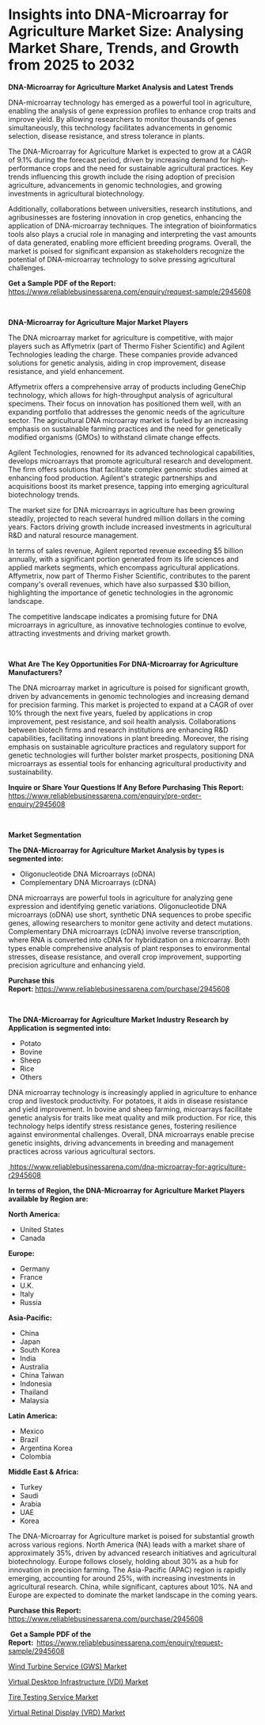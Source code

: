 <p><h1>Insights into DNA-Microarray for Agriculture Market Size: Analysing Market Share, Trends, and Growth from 2025 to 2032</h1></p><p><strong>DNA-Microarray for Agriculture Market Analysis and Latest Trends</strong></p>
<p><p>DNA-microarray technology has emerged as a powerful tool in agriculture, enabling the analysis of gene expression profiles to enhance crop traits and improve yield. By allowing researchers to monitor thousands of genes simultaneously, this technology facilitates advancements in genomic selection, disease resistance, and stress tolerance in plants.</p><p>The DNA-Microarray for Agriculture Market is expected to grow at a CAGR of 9.1% during the forecast period, driven by increasing demand for high-performance crops and the need for sustainable agricultural practices. Key trends influencing this growth include the rising adoption of precision agriculture, advancements in genomic technologies, and growing investments in agricultural biotechnology. </p><p>Additionally, collaborations between universities, research institutions, and agribusinesses are fostering innovation in crop genetics, enhancing the application of DNA-microarray techniques. The integration of bioinformatics tools also plays a crucial role in managing and interpreting the vast amounts of data generated, enabling more efficient breeding programs. Overall, the market is poised for significant expansion as stakeholders recognize the potential of DNA-microarray technology to solve pressing agricultural challenges.</p></p>
<p><strong>Get a Sample PDF of the Report:&nbsp;</strong> <a href="https://www.reliablebusinessarena.com/enquiry/request-sample/2945608?utm_campaign=2133&utm_medium=2&utm_source=Github&utm_content=ia&utm_term=11032025&utm_id=dna-microarray-for-agriculture">https://www.reliablebusinessarena.com/enquiry/request-sample/2945608</a></p>
<p>&nbsp;</p>
<p><strong>DNA-Microarray for Agriculture Major Market Players</strong></p>
<p><p>The DNA microarray market for agriculture is competitive, with major players such as Affymetrix (part of Thermo Fisher Scientific) and Agilent Technologies leading the charge. These companies provide advanced solutions for genetic analysis, aiding in crop improvement, disease resistance, and yield enhancement.</p><p>Affymetrix offers a comprehensive array of products including GeneChip technology, which allows for high-throughput analysis of agricultural specimens. Their focus on innovation has positioned them well, with an expanding portfolio that addresses the genomic needs of the agriculture sector. The agricultural DNA microarray market is fueled by an increasing emphasis on sustainable farming practices and the need for genetically modified organisms (GMOs) to withstand climate change effects.</p><p>Agilent Technologies, renowned for its advanced technological capabilities, develops microarrays that promote agricultural research and development. The firm offers solutions that facilitate complex genomic studies aimed at enhancing food production. Agilent's strategic partnerships and acquisitions boost its market presence, tapping into emerging agricultural biotechnology trends.</p><p>The market size for DNA microarrays in agriculture has been growing steadily, projected to reach several hundred million dollars in the coming years. Factors driving growth include increased investments in agricultural R&D and natural resource management.</p><p>In terms of sales revenue, Agilent reported revenue exceeding $5 billion annually, with a significant portion generated from its life sciences and applied markets segments, which encompass agricultural applications. Affymetrix, now part of Thermo Fisher Scientific, contributes to the parent company's overall revenues, which have also surpassed $30 billion, highlighting the importance of genetic technologies in the agronomic landscape.</p><p>The competitive landscape indicates a promising future for DNA microarrays in agriculture, as innovative technologies continue to evolve, attracting investments and driving market growth.</p></p>
<p>&nbsp;</p>
<p><strong>What Are The Key Opportunities For DNA-Microarray for Agriculture Manufacturers?</strong></p>
<p><p>The DNA microarray market in agriculture is poised for significant growth, driven by advancements in genomic technologies and increasing demand for precision farming. This market is projected to expand at a CAGR of over 10% through the next five years, fueled by applications in crop improvement, pest resistance, and soil health analysis. Collaborations between biotech firms and research institutions are enhancing R&D capabilities, facilitating innovations in plant breeding. Moreover, the rising emphasis on sustainable agriculture practices and regulatory support for genetic technologies will further bolster market prospects, positioning DNA microarrays as essential tools for enhancing agricultural productivity and sustainability.</p></p>
<p><strong>Inquire or Share Your Questions If Any Before Purchasing This Report:</strong> <a href="https://www.reliablebusinessarena.com/enquiry/pre-order-enquiry/2945608?utm_campaign=2133&utm_medium=2&utm_source=Github&utm_content=ia&utm_term=11032025&utm_id=dna-microarray-for-agriculture">https://www.reliablebusinessarena.com/enquiry/pre-order-enquiry/2945608</a></p>
<p>&nbsp;</p>
<p><strong>Market Segmentation</strong></p>
<p><strong>The DNA-Microarray for Agriculture Market Analysis by types is segmented into:</strong></p>
<p><ul><li>Oligonucleotide DNA Microarrays (oDNA)</li><li>Complementary DNA Microarrays (cDNA)</li></ul></p>
<p><p>DNA microarrays are powerful tools in agriculture for analyzing gene expression and identifying genetic variations. Oligonucleotide DNA microarrays (oDNA) use short, synthetic DNA sequences to probe specific genes, allowing researchers to monitor gene activity and detect mutations. Complementary DNA microarrays (cDNA) involve reverse transcription, where RNA is converted into cDNA for hybridization on a microarray. Both types enable comprehensive analysis of plant responses to environmental stresses, disease resistance, and overall crop improvement, supporting precision agriculture and enhancing yield.</p></p>
<p><strong>Purchase this Report:&nbsp;</strong><a href="https://www.reliablebusinessarena.com/purchase/2945608?utm_campaign=2133&utm_medium=2&utm_source=Github&utm_content=ia&utm_term=11032025&utm_id=dna-microarray-for-agriculture">https://www.reliablebusinessarena.com/purchase/2945608</a></p>
<p>&nbsp;</p>
<p><strong>The DNA-Microarray for Agriculture Market Industry Research by Application is segmented into:</strong></p>
<p><ul><li>Potato</li><li>Bovine</li><li>Sheep</li><li>Rice</li><li>Others</li></ul></p>
<p><p>DNA microarray technology is increasingly applied in agriculture to enhance crop and livestock productivity. For potatoes, it aids in disease resistance and yield improvement. In bovine and sheep farming, microarrays facilitate genetic analysis for traits like meat quality and milk production. For rice, this technology helps identify stress resistance genes, fostering resilience against environmental challenges. Overall, DNA microarrays enable precise genetic insights, driving advancements in breeding and management practices across various agricultural sectors.</p></p>
<p><a href="https://www.reliablebusinessarena.com/dna-microarray-for-agriculture-r2945608?utm_campaign=2133&utm_medium=2&utm_source=Github&utm_content=ia&utm_term=11032025&utm_id=dna-microarray-for-agriculture">&nbsp;https://www.reliablebusinessarena.com/dna-microarray-for-agriculture-r2945608</a></p>
<p><strong>In terms of Region, the DNA-Microarray for Agriculture Market Players available by Region are:</strong></p>
<p>
    <p> <strong> North America: </strong>
        <ul>
            <li>United States</li>
            <li>Canada</li>
        </ul>
        </p> 
    <p> <strong> Europe: </strong>
        <ul>
            <li>Germany</li>
            <li>France</li>
            <li>U.K.</li>
            <li>Italy</li>
            <li>Russia</li>
        </ul>
        </p> 
    <p> <strong> Asia-Pacific: </strong>
        <ul>
            <li>China</li>
            <li>Japan</li>
            <li>South Korea</li>
            <li>India</li>
            <li>Australia</li>
            <li>China Taiwan</li>
            <li>Indonesia</li>
            <li>Thailand</li>
            <li>Malaysia</li>
        </ul>
        </p> 
    <p> <strong> Latin America: </strong>
        <ul>
            <li>Mexico</li>
            <li>Brazil</li>
            <li>Argentina Korea</li>
            <li>Colombia</li>
        </ul>
        </p> 
    <p> <strong> Middle East & Africa: </strong>
        <ul>
            <li>Turkey</li>
            <li>Saudi</li>
            <li>Arabia</li>
            <li>UAE</li>
            <li>Korea</li>
        </ul>
    </p>
    </p>
<p><p>The DNA-Microarray for Agriculture market is poised for substantial growth across various regions. North America (NA) leads with a market share of approximately 35%, driven by advanced research initiatives and agricultural biotechnology. Europe follows closely, holding about 30% as a hub for innovation in precision farming. The Asia-Pacific (APAC) region is rapidly emerging, accounting for around 25%, with increasing investments in agricultural research. China, while significant, captures about 10%. NA and Europe are expected to dominate the market landscape in the coming years.</p></p>
<p><strong>Purchase this Report: </strong><a href="https://www.reliablebusinessarena.com/purchase/2945608?utm_campaign=2133&utm_medium=2&utm_source=Github&utm_content=ia&utm_term=11032025&utm_id=dna-microarray-for-agriculture">https://www.reliablebusinessarena.com/purchase/2945608</a></p>
<p>&nbsp;<strong>Get a Sample PDF of the Report:&nbsp;&nbsp;</strong><a href="https://www.reliablebusinessarena.com/enquiry/request-sample/2945608?utm_campaign=2133&utm_medium=2&utm_source=Github&utm_content=ia&utm_term=11032025&utm_id=dna-microarray-for-agriculture">https://www.reliablebusinessarena.com/enquiry/request-sample/2945608</a></p>
<p><strong></strong></p>
<p><p><a href="https://github.com/totrisammir/Market-Research-Report-List-1/blob/main/wind-turbine-service-gws-market.md?utm_campaign=2133&utm_medium=2&utm_source=Github&utm_content=ia&utm_term=11032025&utm_id=dna-microarray-for-agriculture">Wind Turbine Service (GWS) Market</a></p><p><a href="https://github.com/tandepinho3p/Market-Research-Report-List-1/blob/main/virtual-desktop-infrastructure-vdi-market.md?utm_campaign=2133&utm_medium=2&utm_source=Github&utm_content=ia&utm_term=11032025&utm_id=dna-microarray-for-agriculture">Virtual Desktop Infrastructure (VDI) Market</a></p><p><a href="https://github.com/latilsmickl8/Market-Research-Report-List-1/blob/main/tire-testing-service-market.md?utm_campaign=2133&utm_medium=2&utm_source=Github&utm_content=ia&utm_term=11032025&utm_id=dna-microarray-for-agriculture">Tire Testing Service Market</a></p><p><a href="https://github.com/guyerkanakwu/Market-Research-Report-List-1/blob/main/virtual-retinal-display-vrd-market.md?utm_campaign=2133&utm_medium=2&utm_source=Github&utm_content=ia&utm_term=11032025&utm_id=dna-microarray-for-agriculture">Virtual Retinal Display (VRD) Market</a></p></p>